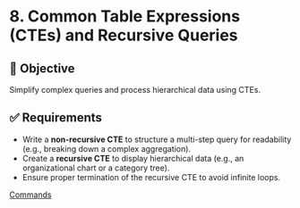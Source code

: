 # 8. Common Table Expressions (CTEs) and Recursive Queries

## 🎯 Objective

Simplify complex queries and process hierarchical data using CTEs.

## ✅ Requirements

- Write a **non-recursive CTE** to structure a multi-step query for readability (e.g., breaking down a complex aggregation).
- Create a **recursive CTE** to display hierarchical data (e.g., an organizational chart or a category tree).
- Ensure proper termination of the recursive CTE to avoid infinite loops.

[Commands](./commands.txt)